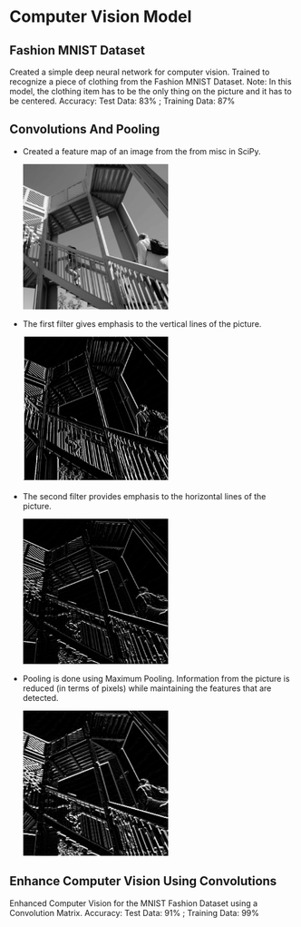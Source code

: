 # Computer Vision Model

## Fashion MNIST Dataset

Created a simple deep neural network for computer vision. Trained to recognize a piece of clothing from the Fashion MNIST Dataset. 
Note: In this model, the clothing item has to be the only thing on the picture and it has to be centered.
Accuracy:
Test Data: 83% ; Training Data: 87%

## Convolutions And Pooling

* Created a feature map of an image from the from misc in SciPy.

     <img src="./assets/proj3ActualImage.png" width="256" height="256">

* The first filter gives emphasis to the vertical lines of the picture.

     <img src="./assets/proj3SharpenVerticalLines.png" width="256" height="256">


* The second filter provides emphasis to the horizontal lines of the picture.

     <img src="./assets/proj3SharpenHorizontalLines.png" width="256" height="256">

* Pooling is done using Maximum Pooling. Information from the picture is reduced (in terms of pixels) while maintaining the features that are detected.

     <img src="./assets/proj3PoolingHorizontal.png" width="256" height="256">


## Enhance Computer Vision Using Convolutions

Enhanced Computer Vision for the MNIST Fashion Dataset using a Convolution Matrix.
Accuracy:
Test Data: 91% ; Training Data: 99%
